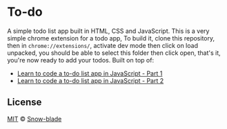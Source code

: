 # To-do
A simple todo list app built in HTML, CSS and JavaScript.
This is a very simple chrome extension for a todo app,
To build it, clone this repository, then in `chrome://extensions/`, activate dev mode then click on load unpacked, you should be able to select this folder then click open, that's it, you're now ready to add your todos.
Built on top of:<br>
- [Learn to code a to-do list app in JavaScript - Part 1](https://www.youtube.com/watch?v=2wCpkOk2uCg)
- [Learn to code a to-do list app in JavaScript - Part 2](https://www.youtube.com/watch?v=bGLZ2pwCaiI)
## License
[MIT](LICENSE.md) © [Snow-blade](https://github.com/snow-blade/)
